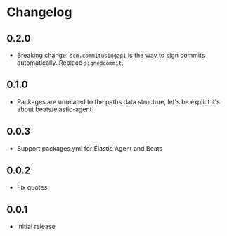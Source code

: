 # Changelog

## 0.2.0

* Breaking change: `scm.commitusingapi` is the way to sign commits automatically. Replace `signedcommit`.

## 0.1.0

- Packages are unrelated to the paths data structure, let's be explict it's about beats/elastic-agent

## 0.0.3

- Support packages.yml for Elastic Agent and Beats

## 0.0.2

- Fix quotes

## 0.0.1

- Initial release
